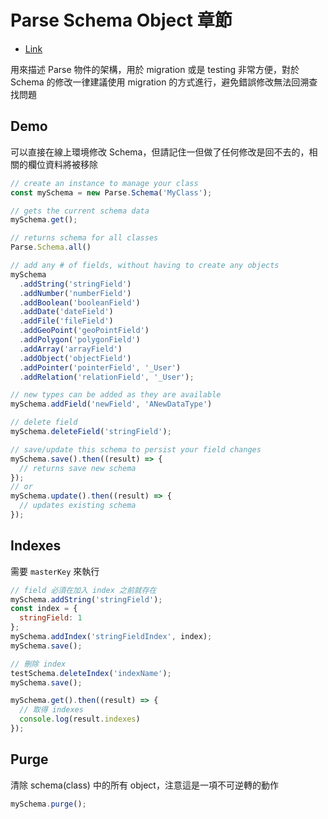 # Parse Schema Object 章節

- [Link](https://docs.parseplatform.org/js/guide/#schema)

用來描述 Parse 物件的架構，用於 migration 或是 testing 非常方便，對於 Schema 的修改一律建議使用 migration 的方式進行，避免錯誤修改無法回溯查找問題

## Demo
可以直接在線上環境修改 Schema，但請記住一但做了任何修改是回不去的，相關的欄位資料將被移除
```js
// create an instance to manage your class
const mySchema = new Parse.Schema('MyClass');

// gets the current schema data
mySchema.get();

// returns schema for all classes
Parse.Schema.all()

// add any # of fields, without having to create any objects
mySchema
  .addString('stringField')
  .addNumber('numberField')
  .addBoolean('booleanField')
  .addDate('dateField')
  .addFile('fileField')
  .addGeoPoint('geoPointField')
  .addPolygon('polygonField')
  .addArray('arrayField')
  .addObject('objectField')
  .addPointer('pointerField', '_User')
  .addRelation('relationField', '_User');

// new types can be added as they are available
mySchema.addField('newField', 'ANewDataType')

// delete field
mySchema.deleteField('stringField');

// save/update this schema to persist your field changes
mySchema.save().then((result) => {
  // returns save new schema
});
// or
mySchema.update().then((result) => {
  // updates existing schema
});
```

## Indexes
需要 `masterKey` 來執行
```js
// field 必須在加入 index 之前就存在
mySchema.addString('stringField');
const index = {
  stringField: 1
};
mySchema.addIndex('stringFieldIndex', index);
mySchema.save();

// 刪除 index
testSchema.deleteIndex('indexName');
mySchema.save();

mySchema.get().then((result) => {
  // 取得 indexes
  console.log(result.indexes)
});
```

## Purge
清除 schema(class) 中的所有 object，注意這是一項不可逆轉的動作
```js
mySchema.purge();
```
